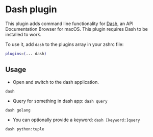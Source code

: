 # Dash plugin

This plugin adds command line functionality for [Dash](https://kapeli.com/dash),
an API Documentation Browser for macOS. This plugin requires Dash to be
installed to work.

To use it, add `dash` to the plugins array in your zshrc file:

```zsh
plugins=(... dash)
```

## Usage

-   Open and switch to the dash application.

```
dash
```

-   Query for something in dash app: `dash query`

```
dash golang
```

-   You can optionally provide a keyword: `dash [keyword:]query`

```
dash python:tuple
```
